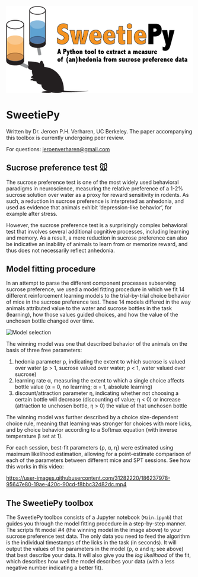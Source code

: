 ![](misc/Logo.png)

# SweetiePy

Written by Dr. Jeroen P.H. Verharen, UC Berkeley. The paper accompanying this toolbox is currently undergoing peer review.

For questions: jeroenverharen@gmail.com



## Sucrose preference test :mouse:

The sucrose preference test is one of the most widely used behavioral paradigms in neuroscience, measuring the relative preference of a 1-2% sucrose solution over water as a proxy for reward sensitivity in rodents. As such, a reduction in sucrose preference is interpreted as anhedonia, and used as evidence that animals exhibit ‘depression-like behavior’, for example after stress.

However, the sucrose preference test is a surprisingly complex behavioral test that involves several additional cognitive processes, including learning and memory. As a result, a mere reduction in sucrose preference can also be indicative an inability of animals to learn from or memorize reward, and thus does not necessarily reflect anhedonia.


## Model fitting procedure

In an attempt to parse the different component processes subserving sucrose preference, we used a model fitting procedure in which we fit 14 different reinforcement learning models to the trial-by-trial choice behavior of mice in the sucrose preference test. These 14 models differed in the way animals attributed value to the water and sucrose bottles in the task (learning), how those values guided choices, and how the value of the unchosen bottle changed over time. 

![Model selection](https://user-images.githubusercontent.com/31282220/186240602-95b7435d-6133-4c05-8c4f-2a719bb1abb8.png)

The winning model was one that described behavior of the animals on the basis of three free parameters:

1. hedonia parameter ρ, indicating the extent to which sucrose is valued over water (ρ > 1, sucrose valued over water; ρ < 1, water valued over sucrose)
2. learning rate α, measuring the extent to which a single choice affects bottle value (α = 0, no learning; α = 1, absolute learning)
3. discount/attraction parameter η, indicating whether not choosing a certain bottle will decrease (discounting of value; η < 0) or increase (attraction to unchosen bottle, η > 0) the value of that unchosen bottle


The winning model was further described by a choice size-dependent choice rule, meaning that learning was stronger for choices with more licks, and by choice behavior according to a Softmax equation (with inverse temperature β set at 1). 



For each session, best-fit parameters {ρ, α, η} were estimated using maximum likelihood estimation, allowing for a point-estimate comparison of each of the parameters between different mice and SPT sessions. See how this works in this video:

https://user-images.githubusercontent.com/31282220/186237978-95647e80-19ae-420c-90cd-f8bbc32d82dc.mp4



## The SweetiePy toolbox

The SweetiePy toolbox consists of a Jupyter notebook (<code>Main.ipynb</code>) that guides you through the model fitting procedure in a step-by-step manner. The scripts fit model #4 (the winning model in the image above) to your sucrose preference test data. The only data you need to feed the algorithm is the individual timestamps of the licks in the task (in seconds). It will output the values of the parameters in the model (ρ, α and η; see above) that best describe your data. It will also give you the _log likelihood_ of the fit, which describes how well the model describes your data (with a less negative number indicating a better fit).
